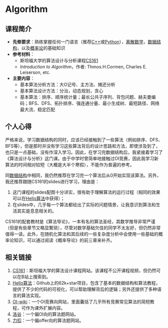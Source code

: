 # Algorithm

## 课程简介

- **先修要求**：熟练掌握任何一门语言（推荐[C++](../da-yi-shang/c++.md)或[Python](../da-yi-shang/python.md)），[离散数学](../da-yi-shang/discrete-math.md)，[数据结构](../da-yi-han-jia/data-structure.md)，以及[概率论](../da-yi-xia/probability.md)的基础知识
- **参考材料**：
    - 斯坦福大学的算法设计与分析课程[CS161](https://stanford-cs161.github.io/winter2024/)
    - *Introduction to Algorithm*，作者: Thmos.H.Cormen, Charles E. Leiserson, etc.
- **主要内容**：
    - 基本算法分析方法：大O记号、主方法、摊还分析
    - 基本算法设计方法：分治，动态规划，贪心
    - 基本算法：排序、顺序统计量；最长公共子序列、背包问题、赫夫曼编码；BFS、DFS、拓扑排序、强连通分量、最小生成树、最短路径、网络最大流、稳定匹配

## 个人心得

严格来说，学习数据结构的同时，应该已经接触到了一些算法（例如排序、DFS、BFS等），但是那时并没有学习这些算法背后的设计思路和方法，即使涉及到了，也只是一点基础，没有作深入学习。因此，在学习完数据结构后，我紧接着学习了《算法设计与分析》这门课。由于中学时曾简单地接触过OI竞赛，因此我学习新算法的时间相对较短（大概是大半个寒假），不能作为普遍的参考。

同[数据结构](./data-structure.md)中相同，我仍然推荐在学习完一个算法后从0开始实现该算法。另外，我还推荐跟随CS161的slides进行学习，理由是：

1. 这门课程的slides配图十分详实，很有助于理解算法的运行过程（相同的效果可以在[Hello算法](https://www.hello-algo.com/)中获得）；
2. 在slides中，几乎每一个算法都给出了实际的问题情景，让我意识到算法和生活其实是息息相关的。

CS161的配套教材是《算法导论》，一本有名的算法圣经，其数学推导非常严谨（但是有些章节又略显繁琐），尽管对数学基础欠佳的同学不太友好，但仍然非常值得一读。此外，在随机化算法和其后续的一些复杂度分析中会使用一些基础的概率论知识，可以通过阅读《概率导论》的前三章来补齐。

## 相关链接

1. [CS161](https://stanford-cs161.github.io/winter2024/)：斯坦福大学的算法设计课程网站。该课程不公开课程视频，但仍然可以在B站上搜索到。
2. [Hello算法](https://www.hello-algo.com/)：Github上的62k+star项目，包含了基本的数据结构和算法教程，提供了不少的代码的可视化，可以帮助理解背后的逻辑；另外还提供了多种语言的算法实现。
3. [OI-wiki](https://oi-wiki.org/)：一个OI竞赛向网站，里面囊括了几乎所有竞赛常见算法的简短教程，可作为课外扩展内容。
4. [洛谷](https://www.luogu.com.cn)：一个偏OI向的算法题网站。
5. [力扣](https://leetcode.cn/)：一个偏offer向的算法题网站。